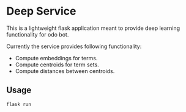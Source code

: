 # Deep Service

This is a lightweight flask application meant to provide deep learning functionality for odo bot. 

Currently the service provides following functionality:

* Compute embeddings for terms. 
* Compute centroids for term sets.
* Compute distances between centroids. 

## Usage

`flask run`